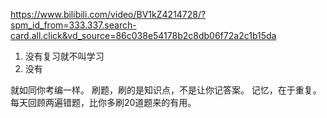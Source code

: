 https://www.bilibili.com/video/BV1kZ4214728/?spm_id_from=333.337.search-card.all.click&vd_source=86c038e54178b2c8db06f72a2c1b15da

1. 没有复习就不叫学习
2. 没有


就如同你考编一样。 刷题，刷的是知识点，不是让你记答案。 记忆，在于重复。 每天回顾两遍错题，比你多刷20道题来的有用。